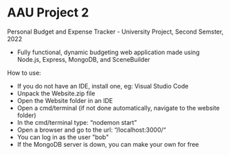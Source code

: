 # AAU Project 2
Personal Budget and Expense Tracker - University Project, Second Semster, 2022

-  Fully functional, dynamic budgeting web application made using Node.js, Express, MongoDB, and SceneBuilder

How to use:
- If you do not have an IDE, install one, eg: Visual Studio Code
- Unpack the Website.zip file
- Open the Website folder in an IDE
- Open a cmd/terminal (if not done automatically, navigate to the website folder)
- In the cmd/terminal type: “nodemon start”
- Open a browser and go to the url: “/localhost:3000/“
- You can log in as the user "bob"
- If the MongoDB server is down, you can make your own for free
